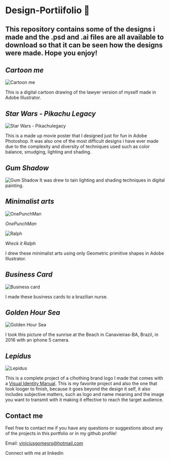 # Design-Portiifolio 🎨
## This repository contains some of the designs i made and the .psd and .ai files are all available to download so that it can be seen how the designs were made. Hope you enjoy!

## *Cartoon me*
![Cartoon me](https://github.com/SuzanoVini/Design-Portiifolio/blob/main/Cartoon%20Me.png)

This is a digital cartoon drawing of the lawyer version of myself made in Adobe Illustrator.

## *Star Wars - Pikachu Legacy*
![Star Wars - Pikachulegacy](https://github.com/SuzanoVini/Design-Portiifolio/blob/main/StarWaras%20Pikachu%20Legacy.png)

This is a made up movie poster that I designed just for fun in Adobe Photoshop. It was also one of the most difficult designs i have ever made due to the complexity and diversity of techniques used such as color balance, smudging, lighting and shading.

## *Gum Shadow*
![Gum Shadow](https://github.com/SuzanoVini/Design-Portiifolio/blob/main/shadow%20gumball.png)
It was drew to tain lighting and shading techniques in digital painting.

## *Minimalist arts*
![OnePunchMan](https://github.com/SuzanoVini/Design-Portiifolio/blob/main/Minimalist%20OnePunchMan.png)

*OnePunchMan*

![Ralph](https://github.com/SuzanoVini/Design-Portiifolio/blob/main/Minimalist%20Ralph.png)

*Wreck it Ralph*

I drew these minimalist arts using only Geometric primitive shapes in Adobe Illustrator.

## *Business Card*
![Business card](https://github.com/SuzanoVini/Design-Portiifolio/blob/main/Bunsiness%20Card.png)

I made these business cards to a brazilian nurse.

## *Golden Hour Sea*
![Golden Hour Sea](https://github.com/SuzanoVini/Design-Portiifolio/blob/main/Golden%20Hour%20Sea.jpeg)

I took this picture of the sunrise at the Beach in Canavieiras-BA, Brazil, in 2016 with an iphone 5 camera.

## *Lepidus*
![Lepidus](https://github.com/SuzanoVini/Design-Portiifolio/blob/main/LEPIDUS.png)

This is a complete project of a clhothing brand logo I made that comes with a [Visual Identity Manual](https://dglb26w8rx2ld.cloudfront.net/000_clients/3503322/file/x22349WodG2cED79.pdf). This is my favorite project and also the one that took looger to finish, because it goes beyond the design it self, it also includes subjective matters, such as logo and name meaning and the image you want to transmit with it making it effective to reach the target audience.

## Contact me
Feel free to contact me if you have any questions or suggestions about any of the projects in this portfolio or in my github profile!

Email: viniciusgomesrs@hotmail.com

Connect with me at linkedin
